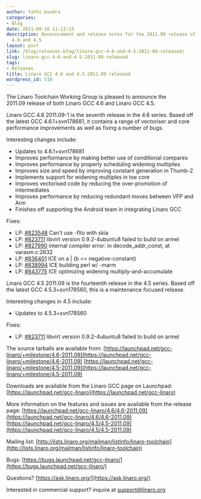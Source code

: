 ```yaml
---
author: fathi.boudra
categories:
- Blog
date: 2011-09-16 11:13:13
description: Announcement and release notes for the 2011.09 release of Linaro gcc
  4.6 and 4.5
layout: post
link: /blog/releases-blog/linaro-gcc-4-6-and-4-5-2011-09-released/
slug: linaro-gcc-4-6-and-4-5-2011-09-released
tags:
- Releases
title: Linaro GCC 4.6 and 4.5 2011.09 released
wordpress_id: 510
---
```


The Linaro Toolchain Working Group is pleased to announce the 2011.09 release of both Linaro GCC 4.6 and Linaro GCC 4.5.

Linaro GCC 4.6 2011.09-1 is the seventh release in the 4.6 series.  Based off the latest GCC 4.6.1+svn178681, it contains a range of vectoriser and core performance improvements as well as fixing a number of bugs.

Interesting changes include:
* Updates to 4.6.1+svn178681
* Improves performance by making better use of conditional compares
* Improves performance by properly scheduling widening multiplies
* Improves size and speed by improving constant generation in Thumb-2
* Implements support for widening multiples in toe core
* Improves vectorised code by reducing the over-promotion of intermediates
* Improves performance by reducing redundant moves between VFP and Arm
* Finishes off supporting the Android team in integrating Linaro GCC

Fixes:
* LP: [#823548](http://bugs.launchpad.net/bugs/823548) Can't use -flto with skia
* LP: [#823711](http://bugs.launchpad.net/bugs/823711) libvirt version 0.9.2-4ubuntu8 failed to build on armel
* LP: [#827990](http://bugs.launchpad.net/bugs/827990) internal compiler error: in decode_addr_const, at varasm.c:2632
* LP: [#836401](http://bugs.launchpad.net/bugs/836401) ICE on a | (b << negative-constant)
* LP: [#838994](http://bugs.launchpad.net/bugs/838994) ICE building perl w/ -marm
* LP: [#843775](http://bugs.launchpad.net/bugs/843775) ICE optimizing widening multiply-and-accumulate

Linaro GCC 4.5 2011.09 is the fourteenth release in the 4.5 series. Based off the latest GCC 4.5.3+svn178560, this is a maintenance focused release.

Interesting changes in 4.5 include:
* Updates to 4.5.3+svn178560

Fixes:
* LP: [#823711]() libvirt version 0.9.2-4ubuntu8 failed to build on armel

The source tarballs are available from:
[https://launchpad.net/gcc-linaro/+milestone/4.6-2011.09](https://launchpad.net/gcc-linaro/+milestone/4.6-2011.09)
[https://launchpad.net/gcc-linaro/+milestone/4.5-2011.09](https://launchpad.net/gcc-linaro/+milestone/4.5-2011.09)

Downloads are available from the Linaro GCC page on Launchpad:
[https://launchpad.net/gcc-linaro](https://launchpad.net/gcc-linaro)

More information on the features and issues are available from the release page:
[https://launchpad.net/gcc-linaro/4.6/4.6-2011.09](https://launchpad.net/gcc-linaro/4.6/4.6-2011.09)
[https://launchpad.net/gcc-linaro/4.5/4.5-2011.09](https://launchpad.net/gcc-linaro/4.5/4.5-2011.09)

Mailing list:  [http://lists.linaro.org/mailman/listinfo/linaro-toolchain](http://lists.linaro.org/mailman/listinfo/linaro-toolchain)

Bugs:  [https://bugs.launchpad.net/gcc-linaro/](https://bugs.launchpad.net/gcc-linaro/)

Questions?  [https://ask.linaro.org/](https://ask.linaro.org/)

Interested in commercial support?  inquire at support@linaro.org
